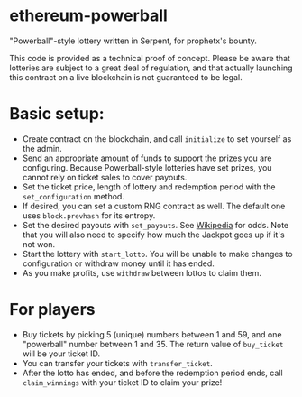 ethereum-powerball
==================

"Powerball"-style lottery written in Serpent, for prophetx's bounty.

This code is provided as a technical proof of concept. Please be aware that lotteries are subject to a great deal of regulation, and that actually launching this contract on a live blockchain is not guaranteed to be legal.

# Basic setup:

* Create contract on the blockchain, and call `initialize` to set yourself as the admin.
* Send an appropriate amount of funds to support the prizes you are configuring. Because Powerball-style lotteries have set prizes, you cannot rely on ticket sales to cover payouts.
* Set the ticket price, length of lottery and redemption period with the `set_configuration` method.
* If desired, you can set a custom RNG contract as well. The default one uses `block.prevhash` for its entropy.
* Set the desired payouts with `set_payouts`. See [Wikipedia](http://en.wikipedia.org/wiki/Powerball#Payout_and_odds) for odds. Note that you will also need to specify how much the Jackpot goes up if it's not won.
* Start the lottery with `start_lotto`. You will be unable to make changes to configuration or withdraw money until it has ended.
* As you make profits, use `withdraw` between lottos to claim them.

# For players

* Buy tickets by picking 5 (unique) numbers between 1 and 59, and one "powerball" number between 1 and 35. The return value of `buy_ticket` will be your ticket ID.
* You can transfer your tickets with `transfer_ticket`.
* After the lotto has ended, and before the redemption period ends, call `claim_winnings` with your ticket ID to claim your prize!

